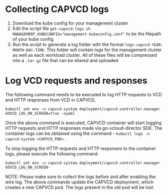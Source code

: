 # Collecting CAPVCD logs

1. Download the kube config for your management cluster
2. Edit the script file `get-capvcd-logs.sh` `MANAGEMENT_KUBECONFIG="management-kubeconfig.conf"` to be the filepath of your kube config
3. Run the script to generate a log folder with the format `logs-capvcd-YEAR-MONTH-DAY-TIME`. This folder will contain logs for the management cluster as well as each workload cluster. All of these files will be compressed into a `.tar.gz` file that can be shared and uploaded

# Log VCD requests and responses

The following command needs to be executed to log HTTP requests to VCD and HTTP responses from VCD in CAPVCD,
```shell
kubectl set env -n capvcd-system deployment/capvcd-controller-manager GOVCD_LOG_ON_SCREEN=true -oyaml
```
Once the above command is executed, CAPVCD container will start logging HTTP requests and HTTP responses made via go-vcloud-director SDK.
The container logs can be obtained using the command - `kubectl logs -n capvcd-system <CAPVCD_POD>` .

To stop logging the HTTP requests and HTTP responses to the container logs, please execute the following command.
```shell
kubectl set env -n capvcd-system deployment/capvcd-controller-manager GOVCD_LOG_ON_SCREEN-
```

NOTE: Please make sure to collect the logs before and after enabling the wire log. The above commands update the CAPVCD deployment, which creates a new CAPVCD pod. The logs present in the old pod will be lost.
